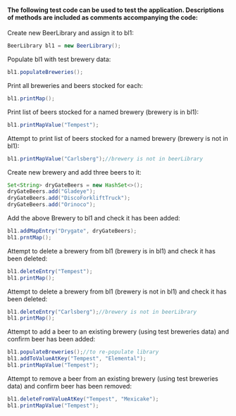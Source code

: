 <h4> The following test code can be used to test the application. Descriptions of methods are included as comments accompanying the code: </h4>

Create new BeerLibrary and assign it to bl1:
  
```java
BeerLibrary bl1 = new BeerLibrary();
```


Populate bl1 with test brewery data:

```java
bl1.populateBreweries();
```

Print all breweries and beers stocked for each:

```java
bl1.printMap();
```

Print list of beers stocked for a named brewery (brewery is in bl1):

```java
bl1.printMapValue("Tempest");
```
Attempt to print list of beers stocked for a named brewery (brewery is not in bl1):

```java
bl1.printMapValue("Carlsberg");//brewery is not in beerLibrary
```

Create new brewery and add three beers to it:

```java
Set<String> dryGateBeers = new HashSet<>();
dryGateBeers.add("Gladeye");
dryGateBeers.add("DiscoForkliftTruck");
dryGateBeers.add("Orinoco");
```

Add the above Brewery to bl1 and check it has been added:

```java
bl1.addMapEntry("Drygate", dryGateBeers);
bl1.prntMap();
```

Attempt to delete a brewery from bl1 (brewery is in bl1) and check it has been deleted:

```java
bl1.deleteEntry("Tempest");
bl1.printMap();
```

Attempt to delete a brewery from bl1 (brewery is not in bl1) and check it has been deleted:

```java
bl1.deleteEntry("Carlsberg");//brewery is not in beerLibrary
bl1.printMap();
```

Attempt to add a beer to an existing brewery (using test breweries data) and confirm beer has been added:

```java
bl1.populateBreweries();//to re-populate library
bl1.addToValueAtKey("Tempest", "Elemental");
bl1.printMapValue("Tempest");
```

Attempt to remove a beer from an existing brewery (using test breweries data) and confirm beer has been removed:

```java
bl1.deleteFromValueAtKey("Tempest", "Mexicake");
bl1.printMapValue("Tempest");
```
